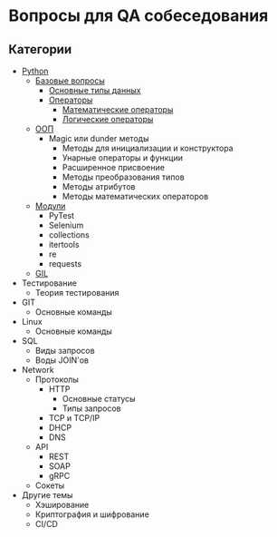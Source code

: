 # Вопросы для QA собеседования


## Категории
* [Python](/Python)
  * [Базовые вопросы](/Python/Базовые%20вопросы.md)
    * [Основные типы данных](/Python/Базовые%20вопросы.md/#Основные-типы-данных)
    * [Операторы](/Python/Базовые%20вопросы.md/#Операторы)
      * [Математические операторы](/Python/Базовые%20вопросы.md/#Математические-операторы)
      * [Логические операторы](/Python/Базовые%20вопросы.md/#Логические-операторы)
  * [ООП](/Python/ООП.md)
    * Magic или dunder методы
      * Методы для инициализации и конструктора
      * Унарные операторы и функции
      * Расширенное присвоение
      * Методы преобразования типов
      * Методы атрибутов
      * Методы математических операторов
  * [Модули](/Python/Модули.md)
    * PyTest
    * Selenium
    * collections
    * itertools
    * re
    * requests
  * [GIL](/Python/GIL.md)
* Тестирование
  * Теория тестирования
* GIT
  * Основные команды
* Linux
  * Основные команды
* SQL
  * Виды запросов
  * Воды JOIN'ов
* Network
  * Протоколы
    * HTTP
      * Основные статусы
      * Типы запросов
    * TCP и TCP/IP
    * DHCP
    * DNS
  * API
    * REST
    * SOAP
    * gRPC
  * Сокеты
* Другие темы
  * Хэширование
  * Криптография и шифрование
  * CI/CD
